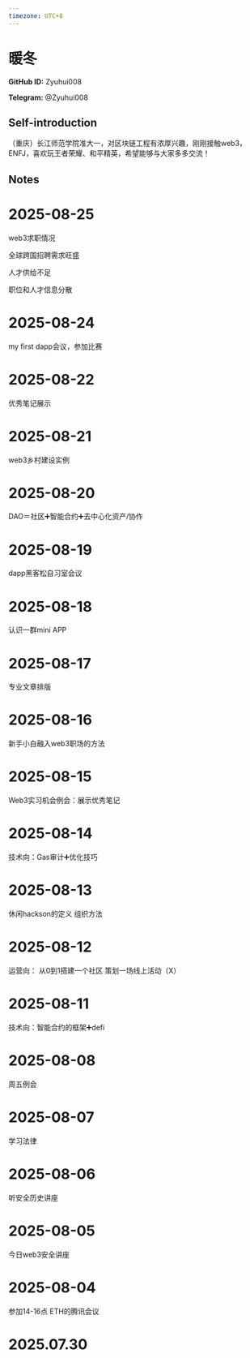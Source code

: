 ```yaml
---
timezone: UTC+8
---
```


# 暖冬

**GitHub ID:** Zyuhui008

**Telegram:** @Zyuhui008

## Self-introduction

（重庆）长江师范学院准大一，对区块链工程有浓厚兴趣，刚刚接触web3，ENFJ，喜欢玩王者荣耀、和平精英，希望能够与大家多多交流！

## Notes

<!-- Content_START -->

# 2025-08-25
<!-- DAILY_CHECKIN_2025-08-25_START -->
web3求职情况

全球跨国招聘需求旺盛

人才供给不足

职位和人才信息分散
<!-- DAILY_CHECKIN_2025-08-25_END -->


# 2025-08-24
<!-- DAILY_CHECKIN_2025-08-24_START -->
my first dapp会议，参加比赛
<!-- DAILY_CHECKIN_2025-08-24_END -->


# 2025-08-22
<!-- DAILY_CHECKIN_2025-08-22_START -->
优秀笔记展示
<!-- DAILY_CHECKIN_2025-08-22_END -->

# 2025-08-21

web3乡村建设实例

# 2025-08-20

DAO＝社区➕智能合约➕去中心化资产/协作

# 2025-08-19

dapp黑客松自习室会议

# 2025-08-18

认识一群mini APP

# 2025-08-17

专业文章排版

# 2025-08-16

新手小白融入web3职场的方法

# 2025-08-15

Web3实习机会例会：展示优秀笔记

# 2025-08-14

技术向：Gas审计➕优化技巧

# 2025-08-13

休闲hackson的定义
组织方法

# 2025-08-12

运营向：
从0到1搭建一个社区
策划一场线上活动（X）

# 2025-08-11

技术向：智能合约的框架➕defi

# 2025-08-08

周五例会

# 2025-08-07

学习法律

# 2025-08-06

听安全历史讲座

# 2025-08-05

今日web3安全讲座

# 2025-08-04

参加14-16点 ETH的腾讯会议

# 2025.07.30


<!-- Content_END -->
